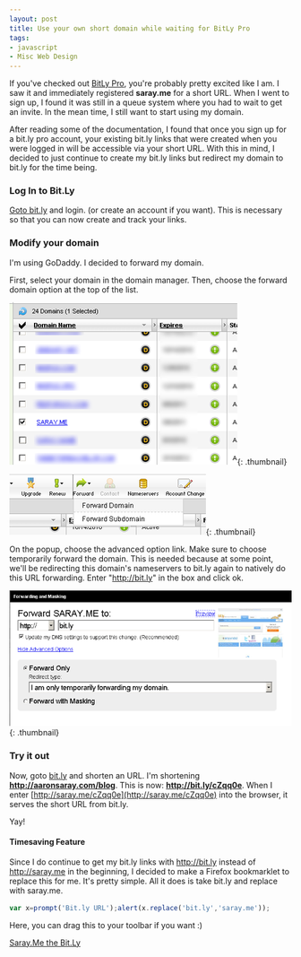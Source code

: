 ```yaml
---
layout: post
title: Use your own short domain while waiting for BitLy Pro
tags:
- javascript
- Misc Web Design
---
```


If you've checked out [BitLy Pro](http://bitly.pro), you're probably pretty excited like I am.  I saw it and immediately registered **saray.me** for a short URL.  When I went to sign up, I found it was still in a queue system where you had to wait to get an invite.  In the mean time, I still want to start using my domain.

After reading some of the documentation, I found that once you sign up for a bit.ly pro account, your existing bit.ly links that were created when you were logged in will be accessible via your short URL.  With this in mind, I decided to just continue to create my bit.ly links but redirect my domain to bit.ly for the time being.

### Log In to Bit.Ly

[Goto bit.ly](http://bit.ly) and login. (or create an account if you want).  This is necessary so that you can now create and track your links.

### Modify your domain

I'm using GoDaddy.  I decided to forward my domain.

First, select your domain in the domain manager.  Then, choose the forward domain option at the top of the list.

[![](/uploads/2010/post1.png)](/uploads/2010/post1.png){: .thumbnail}

[![](/uploads/2010/post2.png)](/uploads/2010/post2.png){: .thumbnail}

On the popup, choose the advanced option link.  Make sure to choose temporarily forward the domain.  This is needed because at some point, we'll be redirecting this domain's nameservers to bit.ly again to natively do this URL forwarding.  Enter "http://bit.ly" in the box and click ok.

[![](/uploads/2010/post3.png)](/uploads/2010/post3.png){: .thumbnail}

### Try it out

Now, goto [bit.ly](http://bit.ly) and shorten an URL.  I'm shortening **http://aaronsaray.com/blog**.  This is now: **http://bit.ly/cZqq0e**.  When I enter [http://saray.me/cZqq0e](http://saray.me/cZqq0e) into the browser, it serves the short URL from bit.ly.

Yay!

#### Timesaving Feature

Since I do continue to get my bit.ly links with http://bit.ly instead of http://saray.me in the beginning, I decided to make a Firefox bookmarklet to replace this for me.  It's pretty simple.  All it does is take bit.ly and replace with saray.me.

```javascript
var x=prompt('Bit.ly URL');alert(x.replace('bit.ly','saray.me'));
```
    

Here, you can drag this to your toolbar if you want :)

[Saray.Me the Bit.Ly](javascript:var%20x=prompt('Bit.ly%20URL');alert(x.replace('bit.ly',%20'saray.me')))
